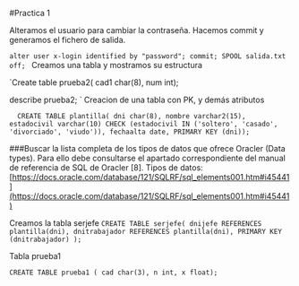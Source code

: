#Practica 1

Alteramos el usuario para cambiar la contraseña. Hacemos commit y generamos el fichero de salida.

`alter user x-login identified by "password";
commit;
SPOOL salida.txt off;
`
Creamos una tabla y mostramos su estructura

`Create table prueba2(
  cad1 char(8),
  num int);
  
  describe prueba2;
  `
Creacion de una tabla con PK, y demás atributos

`  CREATE TABLE plantilla(
dni char(8),
nombre varchar2(15),
estadocivil varchar(10)
CHECK (estadocivil IN ('soltero', 'casado', 'divorciado', 'viudo')),
fechaalta date,
PRIMARY KEY (dni));`

###Buscar la lista completa de los tipos de datos que ofrece Oracler (Data types).
Para ello debe consultarse el apartado correspondiente del manual de referencia de SQL de
Oracler [8].
Tipos de datos:
[https://docs.oracle.com/database/121/SQLRF/sql_elements001.htm#i45441](https://docs.oracle.com/database/121/SQLRF/sql_elements001.htm#i45441)


Creamos la tabla serjefe
`
CREATE TABLE serjefe(
dnijefe REFERENCES plantilla(dni),
dnitrabajador REFERENCES plantilla(dni),
PRIMARY KEY (dnitrabajador)
);
`

Tabla prueba1

`CREATE TABLE prueba1 (
cad char(3),
n int,
x float);
`
